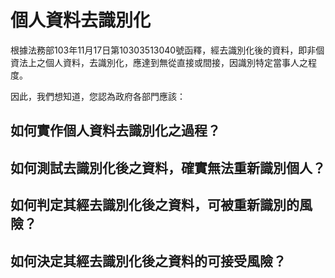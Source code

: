 # 個人資料去識別化

根據法務部103年11月17日第10303513040號函釋，經去識別化後的資料，即非個資法上之個人資料，去識別化，應達到無從直接或間接，因識別特定當事人之程度。

因此，我們想知道，您認為政府各部門應該：

## 如何實作個人資料去識別化之過程？

## 如何測試去識別化後之資料，確實無法重新識別個人？

## 如何判定其經去識別化後之資料，可被重新識別的風險？

## 如何決定其經去識別化後之資料的可接受風險？

